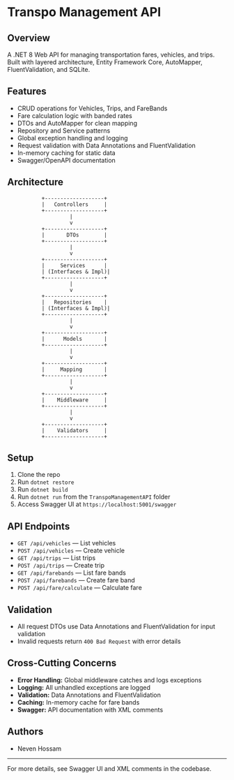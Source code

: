 # Transpo Management API

## Overview
A .NET 8 Web API for managing transportation fares, vehicles, and trips. Built with layered architecture, Entity Framework Core, AutoMapper, FluentValidation, and SQLite.

## Features
- CRUD operations for Vehicles, Trips, and FareBands
- Fare calculation logic with banded rates
- DTOs and AutoMapper for clean mapping
- Repository and Service patterns
- Global exception handling and logging
- Request validation with Data Annotations and FluentValidation
- In-memory caching for static data
- Swagger/OpenAPI documentation

## Architecture
```
           +-------------------+
           |   Controllers     |
           +-------------------+
                    |
                    v
           +-------------------+
           |       DTOs        |
           +-------------------+
                    |
                    v
           +-------------------+
           |     Services      |
           | (Interfaces & Impl)|
           +-------------------+
                    |
                    v
           +-------------------+
           |   Repositories    |
           | (Interfaces & Impl)|
           +-------------------+
                    |
                    v
           +-------------------+
           |      Models       |
           +-------------------+
                    |
                    v
           +-------------------+
           |     Mapping       |
           +-------------------+
                    |
                    v
           +-------------------+
           |    Middleware     |
           +-------------------+
                    |
                    v
           +-------------------+
           |    Validators     |
           +-------------------+
```

## Setup
1. Clone the repo
2. Run `dotnet restore`
3. Run `dotnet build`
4. Run `dotnet run` from the `TranspoManagementAPI` folder
5. Access Swagger UI at `https://localhost:5001/swagger`

## API Endpoints
- `GET /api/vehicles` — List vehicles
- `POST /api/vehicles` — Create vehicle
- `GET /api/trips` — List trips
- `POST /api/trips` — Create trip
- `GET /api/farebands` — List fare bands
- `POST /api/farebands` — Create fare band
- `POST /api/fare/calculate` — Calculate fare

## Validation
- All request DTOs use Data Annotations and FluentValidation for input validation
- Invalid requests return `400 Bad Request` with error details

## Cross-Cutting Concerns
- **Error Handling:** Global middleware catches and logs exceptions
- **Logging:** All unhandled exceptions are logged
- **Validation:** Data Annotations and FluentValidation
- **Caching:** In-memory cache for fare bands
- **Swagger:** API documentation with XML comments

## Authors
- Neven Hossam

---
For more details, see Swagger UI and XML comments in the codebase.
